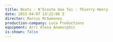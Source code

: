 ```yaml
---
title: Beats - N’Ecoute Que Toi - Thierry Henry
date: 2015-04-07 13:22:00 Z
director: Marcus McSweeney
production-company: Luca Productions
equipment: Arri Alexa Anamorphic
is-shown: false
---
```


